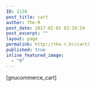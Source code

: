 ```yaml
---
ID: 1120
post_title: cart
author: The-R
post_date: 2017-02-01 02:19:24
post_excerpt: ""
layout: page
permalink: http://the-r.kr/cart/
published: true
inline_featured_image:
  - "0"
---
```

[gnucommerce_cart]